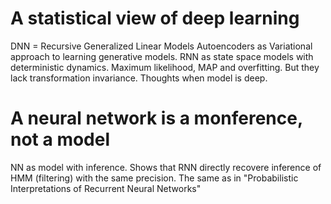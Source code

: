 # A statistical view of deep learning 
DNN = Recursive Generalized Linear Models
Autoencoders as Variational approach to learning generative models.
RNN as state space models with deterministic dynamics.
Maximum likelihood, MAP and overfitting. But they lack transformation invariance.
Thoughts when model is deep.

# A neural network is a monference, not a model
NN as model with inference. Shows that RNN directly recovere inference of HMM (filtering) with the same precision. The same as in 
"Probabilistic Interpretations of Recurrent Neural Networks"
